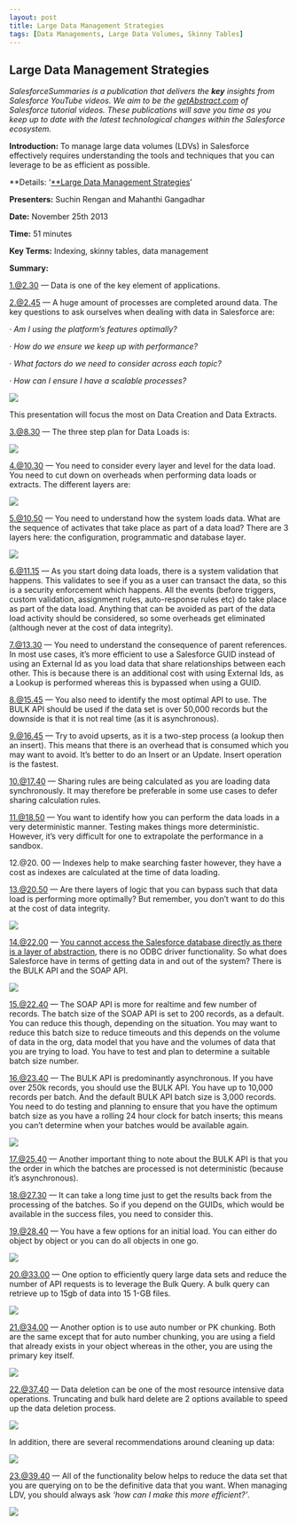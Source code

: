 ```yaml
---
layout: post
title: Large Data Management Strategies
tags: [Data Managements, Large Data Volumes, Skinny Tables]
---
```


## Large Data Management Strategies

*SalesforceSummaries is a publication that delivers the **key** insights from Salesforce YouTube videos. We aim to be the [getAbstract.com](https://www.getabstract.com/en/) of Salesforce tutorial videos. These publications will save you time as you keep up to date with the latest technological changes within the Salesforce ecosystem.*

**Introduction:** To manage large data volumes (LDVs) in Salesforce effectively requires understanding the tools and techniques that you can leverage to be as efficient as possible.

**Details: ‘[**Large Data Management Strategies](https://www.youtube.com/watch?v=Hu44RNwN80E)’

**Presenters:** Suchin Rengan and Mahanthi Gangadhar

**Date:** November 25th 2013

**Time:** 51 minutes

**Key Terms:** Indexing, skinny tables, data management

**Summary:**

 1.@2.30 — Data is one of the key element of applications.

 2.@2.45 — A huge amount of processes are completed around data. The key questions to ask ourselves when dealing with data in Salesforce are:

*· Am I using the platform’s features optimally?*

*· How do we ensure we keep up with performance?*

*· What factors do we need to consider across each topic?*

*· How can I ensure I have a scalable processes?*

![](https://cdn-images-1.medium.com/max/2000/1*YJrZGGANXVbx5JkOOOH0Jw.png)

This presentation will focus the most on Data Creation and Data Extracts.

3.@8.30 — The three step plan for Data Loads is:

![](https://cdn-images-1.medium.com/max/2000/1*evZksrU-3Gv8sN-gfI_SwA.png)

4.@10.30 — You need to consider every layer and level for the data load. You need to cut down on overheads when performing data loads or extracts. The different layers are:

![](https://cdn-images-1.medium.com/max/2000/1*2lPUanTAPrgYPKqXkUw97Q.png)

5.@10.50 — You need to understand how the system loads data. What are the sequence of activates that take place as part of a data load? There are 3 layers here: the configuration, programmatic and database layer.

![](https://cdn-images-1.medium.com/max/2000/1*vLEelAXnGFbC4vtAK1T1Xg.png)

6.@11.15 — As you start doing data loads, there is a system validation that happens. This validates to see if you as a user can transact the data, so this is a security enforcement which happens. All the events (before triggers, custom validation, assignment rules, auto-response rules etc) do take place as part of the data load. Anything that can be avoided as part of the data load activity should be considered, so some overheads get eliminated (although never at the cost of data integrity).

7.@13.30 — You need to understand the consequence of parent references. In most use cases, it’s more efficient to use a Salesforce GUID instead of using an External Id as you load data that share relationships between each other. This is because there is an additional cost with using External Ids, as a Lookup is performed whereas this is bypassed when using a GUID.

8.@15.45 — You also need to identify the most optimal API to use. The BULK API should be used if the data set is over 50,000 records but the downside is that it is not real time (as it is asynchronous).

9.@16.45 — Try to avoid upserts, as it is a two-step process (a lookup then an insert). This means that there is an overhead that is consumed which you may want to avoid. It’s better to do an Insert or an Update. Insert operation is the fastest.

10.@17.40 — Sharing rules are being calculated as you are loading data synchronously. It may therefore be preferable in some use cases to defer sharing calculation rules.

11.@18.50 — You want to identify how you can perform the data loads in a very deterministic manner. Testing makes things more deterministic. However, it’s very difficult for one to extrapolate the performance in a sandbox.

12.@20. 00 — Indexes help to make searching faster however, they have a cost as indexes are calculated at the time of data loading.

13.@20.50 — Are there layers of logic that you can bypass such that data load is performing more optimally? But remember, you don’t want to do this at the cost of data integrity.

![](https://cdn-images-1.medium.com/max/2000/1*7HiLYPrth1WLqnTOpxR3Vg.png)

14.@22.00 — [You cannot access the Salesforce database directly as there is a layer of abstraction](https://medium.com/salesforcesummaries/an-insider-view-of-the-salesforce-architecture-36af104ac064), there is no ODBC driver functionality. So what does Salesforce have in terms of getting data in and out of the system? There is the BULK API and the SOAP API.

![](https://cdn-images-1.medium.com/max/2000/1*BVyzvLe64WhWpiswP633ug.png)

15.@22.40 — The SOAP API is more for realtime and few number of records. The batch size of the SOAP API is set to 200 records, as a default. You can reduce this though, depending on the situation. You may want to reduce this batch size to reduce timeouts and this depends on the volume of data in the org, data model that you have and the volumes of data that you are trying to load. You have to test and plan to determine a suitable batch size number.

16.@23.40 — The BULK API is predominantly asynchronous. If you have over 250k records, you should use the BULK API. You have up to 10,000 records per batch. And the default BULK API batch size is 3,000 records. You need to do testing and planning to ensure that you have the optimum batch size as you have a rolling 24 hour clock for batch inserts; this means you can’t determine when your batches would be available again.

![](https://cdn-images-1.medium.com/max/2000/1*J0GToRlBZbHYm6L9IC6pZQ.png)

17.@25.40 — Another important thing to note about the BULK API is that you the order in which the batches are processed is not deterministic (because it’s asynchronous).

18.@27.30 — It can take a long time just to get the results back from the processing of the batches. So if you depend on the GUIDs, which would be available in the success files, you need to consider this.

19.@28.40 — You have a few options for an initial load. You can either do object by object or you can do all objects in one go.

![](https://cdn-images-1.medium.com/max/2000/1*-R9yKbrFWqA5Yjf7dPxdkg.png)

20.@33.00 — One option to efficiently query large data sets and reduce the number of API requests is to leverage the Bulk Query. A bulk query can retrieve up to 15gb of data into 15 1-GB files.

![](https://cdn-images-1.medium.com/max/2000/1*BEbGJIvOk1wDuTAt5daRHg.png)

21.@34.00 — Another option is to use auto number or PK chunking. Both are the same except that for auto number chunking, you are using a field that already exists in your object whereas in the other, you are using the primary key itself.

![](https://cdn-images-1.medium.com/max/2000/1*a2vEtdG8Ye3dEpJ1qw_FJA.png)

22.@37.40 — Data deletion can be one of the most resource intensive data operations. Truncating and bulk hard delete are 2 options available to speed up the data deletion process.

![](https://cdn-images-1.medium.com/max/2000/1*gwx91jNdeT6YLRT3_a9U1A.png)

In addition, there are several recommendations around cleaning up data:

![](https://cdn-images-1.medium.com/max/2000/1*RSbILtgBObiPHnMpvDw6ag.png)

23.@39.40 — All of the functionality below helps to reduce the data set that you are querying on to be the definitive data that you want. When managing LDV, you should always ask *‘how can I make this more efficient?’*.

![](https://cdn-images-1.medium.com/max/2000/1*Q75iUFnYMkC83OxiWRDYXg.png)
